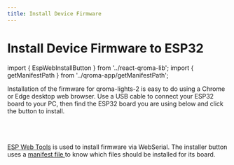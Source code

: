 ```yaml
---
title: Install Device Firmware
---
```


# Install Device Firmware to ESP32

import { EspWebInstallButton } from '../react-qroma-lib';
import { getManifestPath } from '../qroma-app/getManifestPath';


Installation of the firmware for qroma-lights-2 is easy to do using a Chrome or Edge desktop
web browser. Use a USB cable to connect your ESP32 board to your PC, then find the ESP32 board 
you are using below and click the button to install.

<div title='ESP32 Dev Board'>
  <EspWebInstallButton
    label='Install on ESP32 Dev Board'
    instructionsText="Plug your ESP32 Dev board into your computer's USB port and click the button below to install the firmware onto your ESP32 device."
    manifestPath={getManifestPath()}
    />
</div>

<br/>
<br/>
<br/>
<a href='https://esphome.github.io/esp-web-tools/'>ESP Web Tools</a> is used to install firmware via WebSerial. The installer button uses a <a href={getManifestPath()} target=''>manifest file </a> to know which files should be installed for its board.